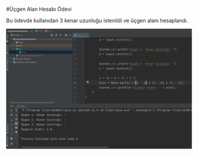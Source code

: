 #Üçgen Alan Hesabı Ödevi

Bu ödevde kullanıdan 3 kenar uzunluğu istenildi ve
üçgen alanı hesaplandı.

<img src="img/ucgenalan.jpg"></img>